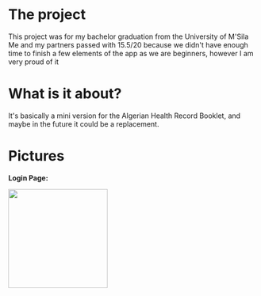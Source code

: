 # The project
This project was for my bachelor graduation from the University of M'Sila
Me and my partners passed with 15.5/20 because we didn't have enough time to finish a few elements of the app as we are beginners, however I am very proud of it 


# What is it about? 
It's basically a mini version for the Algerian Health Record Booklet, and maybe in the future it could be a replacement.


# Pictures 
<p><strong>Login Page:</strong></p>

<p>
  <img src="https://github.com/user-attachments/assets/16ec1a6b-cc35-4a71-88b5-9f7c655c7fa3" width="200"/>
</p>

